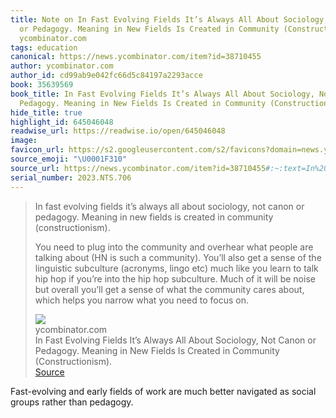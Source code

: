 ```yaml
---
title: Note on In Fast Evolving Fields It’s Always All About Sociology, Not Canon
  or Pedagogy. Meaning in New Fields Is Created in Community (Constructionism). via
  ycombinator.com
tags: education
canonical: https://news.ycombinator.com/item?id=38710455
author: ycombinator.com
author_id: cd99ab9e042fc66d5c84197a2293acce
book: 35639569
book_title: In Fast Evolving Fields It’s Always All About Sociology, Not Canon or
  Pedagogy. Meaning in New Fields Is Created in Community (Constructionism).
hide_title: true
highlight_id: 645046048
readwise_url: https://readwise.io/open/645046048
image:
favicon_url: https://s2.googleusercontent.com/s2/favicons?domain=news.ycombinator.com
source_emoji: "\U0001F310"
source_url: https://news.ycombinator.com/item?id=38710455#:~:text=In%20fast%20evolving,to%20focus%20on.
serial_number: 2023.NTS.706
---
```

> In fast evolving fields it’s always all about sociology, not canon or pedagogy. Meaning in new fields is created in community (constructionism).
> 
> You need to plug into the community and overhear what people are talking about (HN is such a community). You’ll also get a sense of the linguistic subculture (acronyms, lingo etc) much like you learn to talk hip hop if you’re into the hip hop subculture. Much of it will be noise but overall you’ll get a sense of what the community cares about, which helps you narrow what you need to focus on.
> <div class="quoteback-footer"><div class="quoteback-avatar"><img class="mini-favicon" src="https://s2.googleusercontent.com/s2/favicons?domain=news.ycombinator.com"></div><div class="quoteback-metadata"><div class="metadata-inner"><span style="display:none">FROM:</span><div aria-label="ycombinator.com" class="quoteback-author"> ycombinator.com</div><div aria-label="In Fast Evolving Fields It’s Always All About Sociology, Not Canon or Pedagogy. Meaning in New Fields Is Created in Community (Constructionism)." class="quoteback-title"> In Fast Evolving Fields It’s Always All About Sociology, Not Canon or Pedagogy. Meaning in New Fields Is Created in Community (Constructionism).</div></div></div><div class="quoteback-backlink"><a target="_blank" aria-label="go to the full text of this quotation" rel="noopener" href="https://news.ycombinator.com/item?id=38710455#:~:text=In%20fast%20evolving,to%20focus%20on." class="quoteback-arrow"> Source</a></div></div>

Fast-evolving and early fields of work are much better navigated as social groups rather than pedagogy.